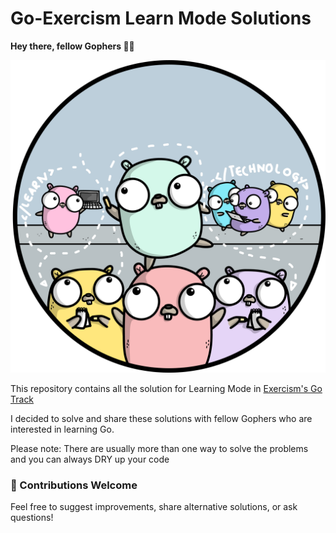 # Go-Exercism Learn Mode Solutions
 **Hey there, fellow Gophers 👋🏻**

 ![go-learn](https://raw.githubusercontent.com/ashleymcnamara/gophers/master/GO_LEARN.png)

 This repository contains all the solution for Learning Mode in [Exercism's Go Track](https://exercism.org/tracks/go)

 I decided to solve and share these solutions with fellow Gophers who are interested in learning Go.

 Please note: There are usually more than one way to solve the problems and you can always DRY up your code

 ### 🚀 Contributions Welcome
Feel free to suggest improvements, share alternative solutions, or ask questions!
